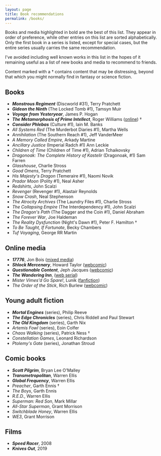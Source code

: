 ```yaml
---
layout: page
title: Book recommendations
permalink: /books/
---
```


Books and media highlighted in bold are the best of this list.
They appear in order of preference, while other entries on this list are sorted alphabetically.
Only the first book in a series is listed, except for special cases, but the entire series usually carries the same recommendation.

I've avoided including well known works in this list in the hopes of it remaining useful as a list of new books and media to recommend to friends.

Content marked with a † contains content that may be distressing, beyond that which you might normally find in fantasy or science fiction.

## Books

- _**Monstrous Regiment**_ (Discworld #31), Terry Pratchett
- _**Gideon the Ninth**_ (The Locked Tomb #1), Tamsyn Muir
- _**Voyage from Yesteryear**_, James P. Hogan
- _**The Metamorphosis of Prime Intellect**_, Roger Williams ([online][prime intellect]) †
- _**Consider Phlebas**_ (Culture #1), Iain M. Banks
- _All Systems Red_ (The Murderbot Diaries #1), Martha Wells 
- _Annihilation_ (The Southern Reach #1), Jeff VanderMeer
- _A Memory Called Empire_, Arkady Martine
- _Ancillary Justice_ (Imperial Radch #1) Ann Leckie
- _Children of Time_ (Children of Time #1), Adrian Tchaikovsky
- _Dragonoak: The Complete History of Kastelir_ (Dragonoak, #1) Sam Farren
- _Glasshouse_, Charlie Stross
- _Good Omens_, Terry Pratchett
- _His Majesty's Dragon_ (Temeraire #1), Naomi Novik
- _Prador Moon_ (Polity #1), Neal Asher
- _Redshirts_, John Scalzi
- _Revenger_ (Revenger #1), Alastair Reynolds
- _Snow Crash_, Neal Stephenson
- _The Atrocity Archives_ (The Laundry Files #1), Charlie Stross
- _The Collapsing Empire_ (The Interdependency #1), John Scalzi
- _The Dragon's Path_ (The Dagger and the Coin #1), Daniel Abraham
- _The Forever War_, Joe Haldeman
- _The Reality Dysfunction_ (Night's Dawn #1), Peter F. Hamilton †
- _To Be Taught, If Fortunate_, Becky Chambers
- _Tuf Voyaging_, George RR Martin

## Online media

- _**17776**_, Jon Bois ([mixed media][17776])
- _**Shlock Mercenary**_, Howard Taylor ([webcomic][schlock mercenary])
- _**Questionable Content**_, Jeph Jacques ([webcomic][questionable content])
- _**The Wandering Inn**_, ([web serial][the wandering inn])
- _Mister Vimes'd Go Spare!_, Lunik ([fanfiction][mr vimes'd go spare])
- _The Order of the Stick_, Rich Burlew ([webcomic][order of the stick])

## Young adult fiction

- _**Mortal Engines**_ (series), Philip Reeve
- _**The Edge Chronicles**_ (series), Chris Riddell and Paul Stewart
- _**The Old Kingdom**_ (series), Garth Nix
- _Artemis Fowl_ (series), Eoin Colfer
- _Chaos Walking_ (series), Patrick Ness †
- _Constellation Games_,  Leonard Richardson
- _Ptolemy's Gate_ (series), Jonathan Stroud

## Comic books

- _**Scott Pilgrim**_, Bryan Lee O'Malley
- _**Transmetropolitan**_, Warren Ellis
- _**Global Frequency**_, Warren Ellis
- _Preacher_, Garth Ennis †
- _The Boys_,  Garth Ennis
- _R.E.D._, Warren Ellis
- _Superman: Red Son_, Mark Millar
- _All-Star Superman_, Grant Morrison
- _Switchblade Honey_, Warren Ellis
- _WE3_, Grant Morrison

## Films

- _**Speed Racer**_, 2008
- _**Knives Out**_, 2019

[methods of rationality]: http://www.fanfiction.net/s/5782108/1/Harry_Potter_and_the_Methods_of_Rationality
[mr vimes'd go spare]: http://archiveofourown.org/works/244534
[order of the stick]: http://www.giantitp.com/Comics.html
[prime intellect]: http://localroger.com/prime-intellect/
[schlock mercenary]: https://www.schlockmercenary.com/
[the wandering inn]: https://wanderinginn.com/
[questionable content]: questionablecontent.net/
[17776]: https://www.sbnation.com/a/17776-football/
